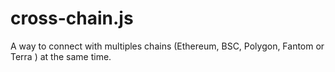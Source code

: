 # cross-chain.js
A way to connect with multiples chains (Ethereum, BSC, Polygon, Fantom or Terra ) at the same time.
